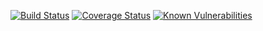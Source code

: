 [![Build Status](https://travis-ci.org/alan-nascimento/react-clean-architecture.svg?branch=master)](https://travis-ci.org/alan-nascimento/react-clean-architecture)
[![Coverage Status](https://coveralls.io/repos/github/alan-nascimento/react-clean-architecture/badge.svg?branch=master)](https://coveralls.io/github/alan-nascimento/react-clean-architecture?branch=master)
[![Known Vulnerabilities](https://snyk.io/test/github/alan-nascimento/react-clean-architecture/badge.svg)](https://snyk.io/test/github/alan-nascimento/react-clean-architecture)